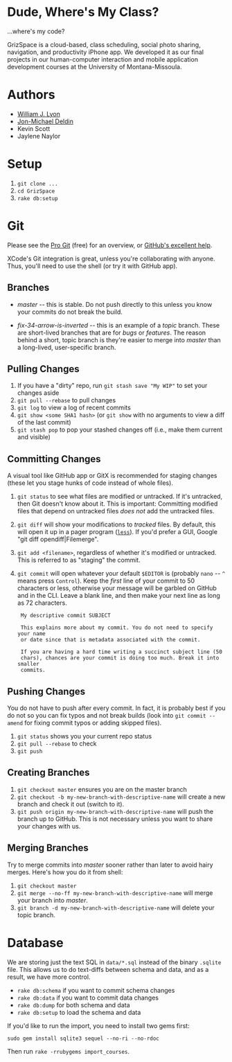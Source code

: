 # Dude, Where's My Class?

...where's my code?

GrizSpace is a cloud-based, class scheduling, social photo sharing,
navigation, and productivity iPhone app. We developed it as our final projects
in our human-computer interaction and mobile application development courses
at the University of Montana-Missoula.

# Authors

- [William J. Lyon](http://www.lyonwj.com/)
- [Jon-Michael Deldin](http://www.jmdeldin.com)
- Kevin Scott
- Jaylene Naylor

# Setup

1. `git clone ...`
2. `cd GrizSpace`
3. `rake db:setup`

# Git

Please see the [Pro Git](http://progit.org/book/) (free) for an overview, or
[GitHub's excellent help](http://help.github.com/).

XCode's Git integration is great, unless you're collaborating with anyone.
Thus, you'll need to use the shell (or try it with GitHub app).

## Branches

- _master_ -- this is stable. Do not push directly to this unless you know
  your commits do not break the build.

- _fix-34-arrow-is-inverted_ -- this is an example of a _topic_ branch. These
  are short-lived branches that are for _bugs_ or _features_. The reason
  behind a short, topic branch is they're easier to merge into _master_ than a
  long-lived, user-specific branch.

## Pulling Changes

1. If you have a "dirty" repo, run `git stash save "My WIP"` to set your
   changes aside
2. `git pull --rebase` to pull changes
3. `git log` to view a log of recent commits
4. `git show <some SHA1 hash>` (or `git show` with no arguments to view
   a diff of the last commit)
5. `git stash pop` to pop your stashed changes off (i.e., make them
   current and visible)

## Committing Changes

A visual tool like GitHub app or GitX is recommended for staging changes
(these let you stage hunks of code instead of whole files).

1. `git status` to see what files are modified or untracked. If it's
   untracked, then Git doesn't know about it. This is important: Committing
   modified files that depend on untracked files _does not_ add the untracked
   files.

2. `git diff` will show your modifications to _tracked_ files. By default,
   this will open it up in a pager program
   ([`less`](http://en.wikipedia.org/wiki/Less_(Unix))). If you'd prefer a
   GUI, Google "git diff opendiff|Filemerge".

3. `git add <filename>`, regardless of whether it's modified or untracked.
   This is referred to as "staging" the commit.

4. `git commit` will open whatever your default `$EDITOR` is (probably `nano`
   -- `^` means press `Control`). Keep the _first_ line of your commit to 50
   characters or less, otherwise your message will be garbled on GitHub and in
   the CLI. Leave a blank line, and then make your next line as long as 72
   characters.

        My descriptive commit SUBJECT

        This explains more about my commit. You do not need to specify your name
        or date since that is metadata associated with the commit.

        If you are having a hard time writing a succinct subject line (50
        chars), chances are your commit is doing too much. Break it into smaller
        commits.

## Pushing Changes

You do not have to push after every commit. In fact, it is probably best if
you do not so you can fix typos and not break builds (look into `git commit
--amend` for fixing commit typos or adding skipped files).

1. `git status` shows you your current repo status
2. `git pull --rebase` to check
3. `git push`

## Creating Branches

1. `git checkout master` ensures you are on the master branch
2. `git checkout -b my-new-branch-with-descriptive-name` will create a new
   branch and check it out (switch to it).
3. `git push origin my-new-branch-with-descriptive-name` will push the branch
   up to GitHub. This is not necessary unless you want to share your changes
   with us.

## Merging Branches

Try to merge commits into _master_ sooner rather than later to avoid hairy
merges. Here's how you do it from shell:

1. `git checkout master`
2. `git merge --no-ff my-new-branch-with-descriptive-name` will merge your
   branch into _master_.
3. `git branch -d my-new-branch-with-descriptive-name` will delete your
   topic branch.

# Database

We are storing just the text SQL in `data/*.sql` instead of the binary
`.sqlite` file. This allows us to do text-diffs between schema and data, and
as a result, we have more control.

- `rake db:schema` if you want to commit schema changes
- `rake db:data` if you want to commit data changes
- `rake db:dump` for both schema and data
- `rake db:setup` to load the schema and data

If you'd like to run the import, you need to install two gems first:

    sudo gem install sqlite3 sequel --no-ri --no-rdoc

Then run `rake -rrubygems import_courses`.

